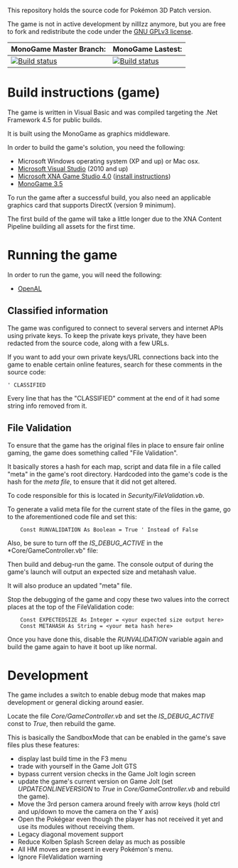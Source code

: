This repository holds the source code for Pokémon 3D Patch version.

The game is not in active development by nilllzz anymore, but you are free to fork and redistribute the code under the [GNU GPLv3 license](http://choosealicense.com/licenses/gpl-3.0/).

**MonoGame Master Branch:** | **MonoGame Lastest:**
---------------- | ---------------------
[![Build status](https://ci.appveyor.com/api/projects/status/9n45e9xups8vt2ic/branch/master?svg=true)](https://ci.appveyor.com/project/jianmingyong/pokemon-3d-patch-monogame/branch/master) | [![Build status](https://ci.appveyor.com/api/projects/status/9n45e9xups8vt2ic?svg=true)](https://ci.appveyor.com/project/jianmingyong/pokemon-3d-patch-monogame)

Build instructions (game)
=========================

The game is written in Visual Basic and was compiled targeting the .Net Framework 4.5 for public builds.

It is built using the MonoGame as graphics middleware.

In order to build the game's solution, you need the following:
* Microsoft Windows operating system (XP and up) or Mac osx.
* [Microsoft Visual Studio](https://www.visualstudio.com/) (2010 and up)
* [Microsoft XNA Game Studio 4.0](https://www.microsoft.com/en-us/download/details.aspx?id=23714) ([install instructions](http://stackoverflow.com/questions/12849107/how-to-install-the-xna-game-studio-4-0-in-windows-8))
* [MonoGame 3.5](http://www.monogame.net/downloads/)

To run the game after a successful build, you also need an applicable graphics card that supports DirectX (version 9 minimum).

The first build of the game will take a little longer due to the XNA Content Pipeline building all assets for the first time.

Running the game
================

In order to run the game, you will need the following:
* [OpenAL](https://www.openal.org/downloads/oalinst.zip)

Classified information
----------------------

The game was configured to connect to several servers and internet APIs using private keys.
To keep the private keys private, they have been redacted from the source code, along with a few URLs.

If you want to add your own private keys/URL connections back into the game to enable certain online features, search for these comments in the source code:

    ' CLASSIFIED

Every line that has the "CLASSIFIED" comment at the end of it had some string info removed from it.

File Validation
---------------

To ensure that the game has the original files in place to ensure fair online gaming, the game does something called "File Validation".

It basically stores a hash for each map, script and data file in a file called "meta" in the game's root directory.
Hardcoded into the game's code is the hash for the *meta file*, to ensure that it did not get altered.

To code responsible for this is located in *Security/FileValidation.vb*.

To generate a valid meta file for the current state of the files in the game, go to the aforementioned code file and set this:

        Const RUNVALIDATION As Boolean = True ' Instead of False

Also, be sure to turn off the *IS_DEBUG_ACTIVE* in the *Core/GameController.vb" file:

Then build and debug-run the game. The console output of during the game's launch will output an expected size and metahash value.

It will also produce an updated "meta" file.

Stop the debugging of the game and copy these two values into the correct places at the top of the FileValidation code:

        Const EXPECTEDSIZE As Integer = <your expected size output here>
        Const METAHASH As String = <your meta hash here>

Once you have done this, disable the *RUNVALIDATION* variable again and build the game again to have it boot up like normal.

Development
===========

The game includes a switch to enable debug mode that makes map development or general dicking around easier.

Locate the file *Core/GameController.vb* and set the *IS_DEBUG_ACTIVE* const to *True*, then rebuild the game.

This is basically the SandboxMode that can be enabled in the game's save files plus these features:

* display last build time in the F3 menu
* trade with yourself in the Game Jolt GTS
* bypass current version checks in the Game Jolt login screen
* update the game's current version on Game Jolt (set *UPDATEONLINEVERSION* to *True* in *Core/GameController.vb* and rebuild the game).
* Move the 3rd person camera around freely with arrow keys (hold ctrl and up/down to move the camera on the Y axis)
* Open the Pokégear even though the player has not received it yet and use its modules without receiving them.
* Legacy diagonal movement support
* Reduce Kolben Splash Screen delay as much as possible
* All HM moves are present in every Pokémon's menu.
* Ignore FileValidation warning
